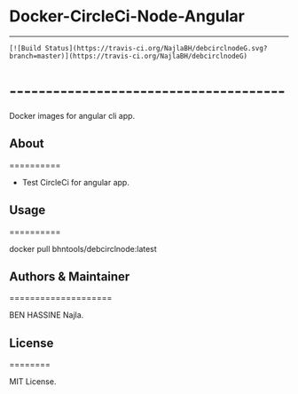 # Docker-CircleCi-Node-Angular
--------------------------------------
   
    [![Build Status](https://travis-ci.org/NajlaBH/debcirclnodeG.svg?branch=master)](https://travis-ci.org/NajlaBH/debcirclnodeG)

# --------------------------------------


Docker images for angular cli app.




## About
==========

* Test CircleCi for angular app.


	
## Usage
==========

docker pull bhntools/debcirclnode:latest


## Authors & Maintainer
====================

BEN HASSINE Najla.



## License
========

MIT License.

